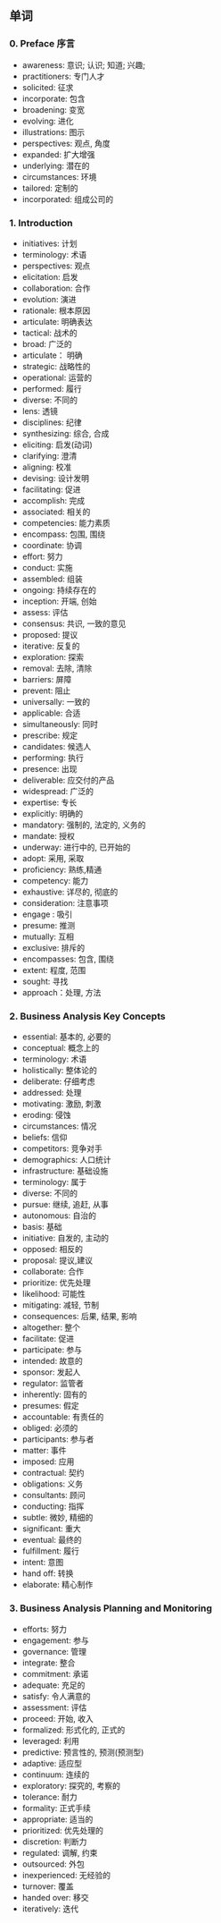 ## 单词

### 0. Preface 序言

* awareness:  意识; 认识; 知道; 兴趣;
* practitioners: 专门人才
* solicited: 征求
* incorporate: 包含
* broadening: 变宽
* evolving: 进化
* illustrations: 图示
* perspectives: 观点, 角度
* expanded: 扩大增强
* underlying: 潜在的
* circumstances: 环境
* tailored: 定制的
* incorporated: 组成公司的

### 1. Introduction

* initiatives: 计划
* terminology: 术语
* perspectives: 观点
* elicitation: 启发
* collaboration: 合作
* evolution: 演进
* rationale: 根本原因
* articulate: 明确表达
* tactical: 战术的
* broad: 广泛的
* articulate： 明确
* strategic: 战略性的
* operational: 运营的
* performed: 履行
* diverse: 不同的
* lens: 透镜
* disciplines: 纪律
* synthesizing: 综合, 合成
* eliciting: 启发(动词)
* clarifying: 澄清
* aligning: 校准
* devising: 设计发明
* facilitating: 促进
* accomplish: 完成
* associated: 相关的
* competencies: 能力素质
* encompass: 包围, 围绕
* coordinate: 协调
* effort: 努力
* conduct: 实施
* assembled: 组装
* ongoing: 持续存在的
* inception: 开端, 创始
* assess: 评估
* consensus: 共识, 一致的意见
* proposed: 提议
* iterative: 反复的
* exploration: 探索
* removal: 去除, 清除
* barriers: 屏障
* prevent: 阻止
* universally: 一致的
* applicable: 合适
* simultaneously: 同时
* prescribe: 规定
* candidates: 候选人
* performing: 执行
* presence: 出现
* deliverable: 应交付的产品
* widespread: 广泛的
* expertise: 专长
* explicitly: 明确的
* mandatory: 强制的, 法定的, 义务的
* mandate: 授权
* underway: 进行中的, 已开始的
* adopt: 采用, 采取
* proficiency: 熟练,精通
* competency: 能力
* exhaustive: 详尽的, 彻底的
* consideration: 注意事项
* engage : 吸引
* presume: 推测
* mutually: 互相
* exclusive: 排斥的
* encompasses: 包含, 围绕
* extent: 程度, 范围
* sought: 寻找
* approach：处理, 方法

### 2. Business Analysis Key Concepts

* essential: 基本的, 必要的
* conceptual: 概念上的
* terminology: 术语
* holistically: 整体论的
* deliberate: 仔细考虑
* addressed: 处理
* motivating: 激励, 刺激
* eroding: 侵蚀
* circumstances: 情况
* beliefs: 信仰
* competitors: 竞争对手
* demographics: 人口统计
* infrastructure: 基础设施
* terminology: 属于
* diverse: 不同的
* pursue: 继续, 追赶, 从事
* autonomous: 自治的
* basis: 基础
* initiative: 自发的, 主动的
* opposed: 相反的
* proposal: 提议,建议
* collaborate: 合作
* prioritize: 优先处理
* likelihood: 可能性
* mitigating: 减轻, 节制
* consequences: 后果, 结果, 影响
* altogether: 整个
* facilitate: 促进
* participate: 参与
* intended: 故意的
* sponsor: 发起人
* regulator: 监管者
* inherently: 固有的
* presumes: 假定
* accountable: 有责任的
* obliged: 必须的
* participants: 参与者
* matter: 事件
* imposed: 应用
* contractual: 契约
* obligations: 义务
* consultants: 顾问
* conducting: 指挥
* subtle: 微妙, 精细的
* significant: 重大
* eventual: 最终的
* fulfillment: 履行
* intent: 意图
* hand off: 转换
* elaborate: 精心制作

### 3. Business Analysis Planning and Monitoring

* efforts: 努力
* engagement: 参与
* governance: 管理
* integrate: 整合
* commitment: 承诺
* adequate: 充足的
* satisfy: 令人满意的
* assessment: 评估
* proceed: 开始, 收入
* formalized: 形式化的, 正式的
* leveraged: 利用
* predictive: 预言性的, 预测(预测型)
* adaptive: 适应型
* continuum: 连续的
* exploratory: 探究的, 考察的
* tolerance: 耐力
* formality: 正式手续
* appropriate: 适当的
* prioritized: 优先处理的
* discretion: 判断力
* regulated: 调解, 约束
* outsourced: 外包
* inexperienced: 无经验的
* turnover: 覆盖
* handed over: 移交
* iteratively: 迭代